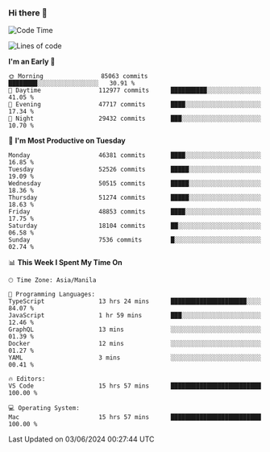 ### Hi there 👋

<!--START_SECTION:waka-->
![Code Time](http://img.shields.io/badge/Code%20Time-5%2C211%20hrs%2058%20mins-blue)

![Lines of code](https://img.shields.io/badge/From%20Hello%20World%20I%27ve%20Written-119.4%20million%20lines%20of%20code-blue)

**I'm an Early 🐤** 

```text
🌞 Morning                85063 commits       ████████░░░░░░░░░░░░░░░░░   30.91 % 
🌆 Daytime                112977 commits      ██████████░░░░░░░░░░░░░░░   41.05 % 
🌃 Evening                47717 commits       ████░░░░░░░░░░░░░░░░░░░░░   17.34 % 
🌙 Night                  29432 commits       ███░░░░░░░░░░░░░░░░░░░░░░   10.70 % 
```
📅 **I'm Most Productive on Tuesday** 

```text
Monday                   46381 commits       ████░░░░░░░░░░░░░░░░░░░░░   16.85 % 
Tuesday                  52526 commits       █████░░░░░░░░░░░░░░░░░░░░   19.09 % 
Wednesday                50515 commits       █████░░░░░░░░░░░░░░░░░░░░   18.36 % 
Thursday                 51274 commits       █████░░░░░░░░░░░░░░░░░░░░   18.63 % 
Friday                   48853 commits       ████░░░░░░░░░░░░░░░░░░░░░   17.75 % 
Saturday                 18104 commits       ██░░░░░░░░░░░░░░░░░░░░░░░   06.58 % 
Sunday                   7536 commits        █░░░░░░░░░░░░░░░░░░░░░░░░   02.74 % 
```


📊 **This Week I Spent My Time On** 

```text
🕑︎ Time Zone: Asia/Manila

💬 Programming Languages: 
TypeScript               13 hrs 24 mins      █████████████████████░░░░   84.07 % 
JavaScript               1 hr 59 mins        ███░░░░░░░░░░░░░░░░░░░░░░   12.46 % 
GraphQL                  13 mins             ░░░░░░░░░░░░░░░░░░░░░░░░░   01.39 % 
Docker                   12 mins             ░░░░░░░░░░░░░░░░░░░░░░░░░   01.27 % 
YAML                     3 mins              ░░░░░░░░░░░░░░░░░░░░░░░░░   00.41 % 

🔥 Editors: 
VS Code                  15 hrs 57 mins      █████████████████████████   100.00 % 

💻 Operating System: 
Mac                      15 hrs 57 mins      █████████████████████████   100.00 % 
```


 Last Updated on 03/06/2024 00:27:44 UTC
<!--END_SECTION:waka-->


<!--
**rad182/rad182** is a ✨ _special_ ✨ repository because its `README.md` (this file) appears on your GitHub profile.

Here are some ideas to get you started:

- 🔭 I’m currently working on ...
- 🌱 I’m currently learning ...
- 👯 I’m looking to collaborate on ...
- 🤔 I’m looking for help with ...
- 💬 Ask me about ...
- 📫 How to reach me: ...
- 😄 Pronouns: ...
- ⚡ Fun fact: ...
-->
